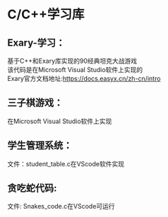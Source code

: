 # C/C++学习库

## Exary-学习：  
基于C++和Exary库实现的90经典坦克大战游戏  
该代码是在Microsoft Visual Studio软件上实现的  
Exary官方文档地址:https://docs.easyx.cn/zh-cn/intro
## 三子棋游戏：  
在Microsoft Visual Studio软件上实现  
## 学生管理系统：   
文件：student_table.c在VScode软件实现
## 贪吃蛇代码:
文件: Snakes_code.c在VScode可运行
